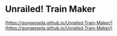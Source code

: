 Unrailed! Train Maker
====

[https://gungeespla.github.io/Unrailed-Train-Maker/](https://gungeespla.github.io/Unrailed-Train-Maker/)